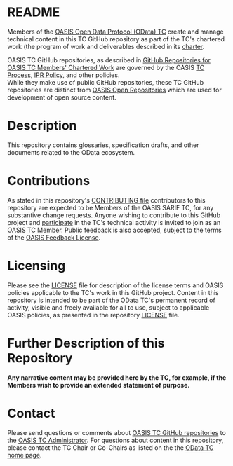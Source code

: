 # README

Members of the [OASIS Open Data Protocol (OData) TC](https://www.oasis-open.org/committees/odata) 
create and manage technical content in this TC GitHub repository as part of the TC's 
chartered work (the program of work and deliverables described in its 
[charter](https://www.oasis-open.org/committees/odata/charter.php).

OASIS TC GitHub repositories, as described in 
[GitHub Repositories for OASIS TC Members' Chartered Work](https://www.oasis-open.org/resources/tcadmin/github-repositories-for-oasis-tc-members-chartered-work)
are governed by the OASIS [TC Process](https://www.oasis-open.org/policies-guidelines/tc-process), 
[IPR Policy](https://www.oasis-open.org/policies-guidelines/ipr), and other policies.  
While they make use of public GitHub repositories, these TC GitHub repositories are distinct from
[OASIS Open Repositories](https://www.oasis-open.org/resources/open-repositories) which are 
used for development of open source content.

# Description

This repository contains glossaries, specification drafts, and other documents related to 
the OData ecosystem. 

# Contributions

As stated in this repository's [CONTRIBUTING file](https://github.com/oasis-tcs/odata/blob/master/CONTRIBUTING.md)
contributors to this repository are expected to be Members of the OASIS SARIF TC, for any 
substantive change requests.  Anyone wishing to contribute to this GitHub project and
[participate](https://www.oasis-open.org/join/participation-instructions)
in the TC's technical activity is invited to join as an OASIS TC Member.
Public feedback is also accepted, subject to the terms of the
[OASIS Feedback License](https://www.oasis-open.org/policies-guidelines/ipr#appendixa).

# Licensing

Please see the [LICENSE](https://github.com/oasis-tcs/odata/blob/master/LICENSE.md)
file for description of the license terms and OASIS policies applicable to the TC's work 
in this GitHub project. Content in this repository is intended to be part of the
OData TC's permanent record of activity, visible and freely available for all to use, 
subject to applicable OASIS policies, as presented in the repository 
[LICENSE](https://github.com/oasis-tcs/odata/blob/master/LICENSE.md) file.

# Further Description of this Repository

**Any narrative content may be provided here by the TC, for example, if the Members wish 
to provide an extended statement of purpose.**

# Contact

Please send questions or comments about 
[OASIS TC GitHub repositories](https://www.oasis-open.org/resources/tcadmin/github-repositories-for-oasis-tc-members-chartered-work)
to the [OASIS TC Administrator](mailto:tc-admin@oasis-open.org).  For questions about 
content in this repository, please contact the TC Chair or Co-Chairs as listed on the 
the [OData TC home page](https://www.oasis-open.org/committees/odata/). 
